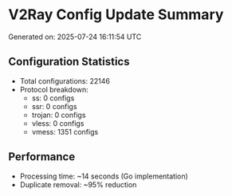 # V2Ray Config Update Summary
Generated on: 2025-07-24 16:11:54 UTC

## Configuration Statistics
- Total configurations: 22146
- Protocol breakdown:
  - ss: 0 configs
  - ssr: 0 configs
  - trojan: 0 configs
  - vless: 0 configs
  - vmess: 1351 configs

## Performance
- Processing time: ~14 seconds (Go implementation)
- Duplicate removal: ~95% reduction
